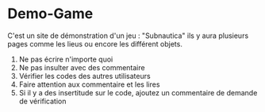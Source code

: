 # Demo-Game
C'est un site de démonstration d'un jeu : "Subnautica" ils y aura plusieurs pages comme les lieus ou encore les différent objets.

1. Ne pas écrire n'importe quoi
2. Ne pas insulter avec des commentaire
3. Vérifier les codes des autres utilisateurs
4. Faire attention aux commentaire et les lires
5. Si il y a des insertitude sur le code, ajoutez un commentaire de demande de vérification